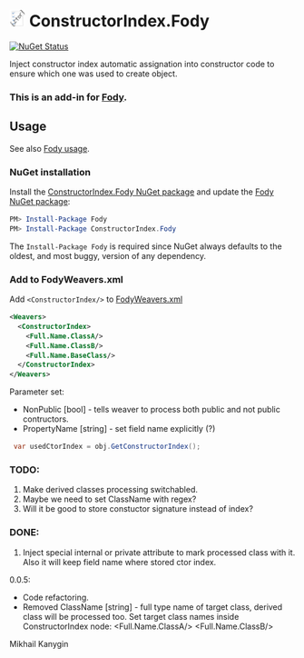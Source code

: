 # <img src="/package_icon.png" height="30px"> ConstructorIndex.Fody

[![NuGet Status](https://img.shields.io/nuget/v/ConstructorIndex.Fody.svg)](https://www.nuget.org/packages/ConstructorIndex.Fody/)

Inject constructor index automatic assignation into constructor code to ensure which one was used to create object.

### This is an add-in for [Fody](https://github.com/Fody/Home/).

## Usage

See also [Fody usage](https://github.com/Fody/Home/blob/master/pages/usage.md).

### NuGet installation

Install the [ConstructorIndex.Fody NuGet package](https://nuget.org/packages/ConstructorIndex.Fody/) and update the [Fody NuGet package](https://nuget.org/packages/Fody/):

```powershell
PM> Install-Package Fody
PM> Install-Package ConstructorIndex.Fody
```

The `Install-Package Fody` is required since NuGet always defaults to the oldest, and most buggy, version of any dependency.


### Add to FodyWeavers.xml

Add `<ConstructorIndex/>` to [FodyWeavers.xml](https://github.com/Fody/Home/blob/master/pages/usage.md#add-fodyweaversxml)

```xml
<Weavers>
  <ConstructorIndex>
    <Full.Name.ClassA/>
    <Full.Name.ClassB/>
    <Full.Name.BaseClass/>
  </ConstructorIndex>
</Weavers>
```

Parameter set:
- NonPublic     [bool]   - tells weaver to process both public and not public contructors.
- PropertyName  [string] - set field name explicitly (?)

```c#
 var usedCtorIndex = obj.GetConstructorIndex();
```

### TODO:
1. Make derived classes processing switchabled. 
2. Maybe we need to set ClassName with regex?
3. Will it be good to store constuctor signature instead of index?

### DONE:
1. Inject special internal or private attribute to mark processed class with it.
   Also it will keep field name where stored ctor index.


0.0.5:
- Code refactoring.
- Removed ClassName [string] - full type name of target class, derived class will be processed too.
  Set target class names inside ConstructorIndex node:
  <ConstructorIndex>
    <Full.Name.ClassA/>
    <Full.Name.ClassB/>
  </ConstructorIndex>

Mikhail Kanygin
